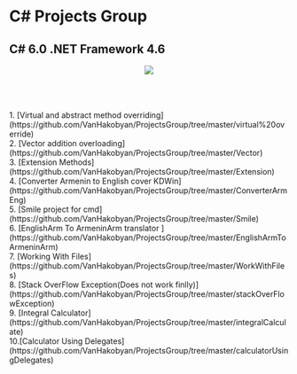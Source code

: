 # C# Projects Group

## C# 6.0 .NET Framework 4.6

<p align="center">
<img src="https://kwork.ru/pics/t3/58/33029-1.jpg">
</p>
<br>
<br>
<br>
1. [Virtual and abstract method overriding](https://github.com/VanHakobyan/ProjectsGroup/tree/master/virtual%20override) <br>
2. [Vector addition overloading](https://github.com/VanHakobyan/ProjectsGroup/tree/master/Vector) <br>
3. [Extension Methods](https://github.com/VanHakobyan/ProjectsGroup/tree/master/Extension) <br>
4. [Converter Armenin to English cover KDWin](https://github.com/VanHakobyan/ProjectsGroup/tree/master/ConverterArmEng) <br>
5. [Smile project for cmd](https://github.com/VanHakobyan/ProjectsGroup/tree/master/Smile) <br>
6. [EnglishArm To ArmeninArm translator ](https://github.com/VanHakobyan/ProjectsGroup/tree/master/EnglishArmToArmeninArm) <br>
7. [Working With Files](https://github.com/VanHakobyan/ProjectsGroup/tree/master/WorkWithFiles) <br>
8. [Stack OverFlow Exception(Does not work finlly)](https://github.com/VanHakobyan/ProjectsGroup/tree/master/stackOverFlowException) <br>
9. [Integral Calculator](https://github.com/VanHakobyan/ProjectsGroup/tree/master/integralCalculate) <br>
10.[Calculator Using Delegates](https://github.com/VanHakobyan/ProjectsGroup/tree/master/calculatorUsingDelegates) <br>
